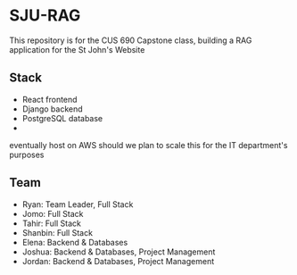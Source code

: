 # SJU-RAG
This repository is for the CUS 690 Capstone class, building a RAG application for the St John's Website
  
## Stack ##
-  React frontend
- Django backend
- PostgreSQL database
- 
eventually host on AWS should we plan to scale this for the IT department's purposes
  
## Team ##
- Ryan: Team Leader, Full Stack 
- Jomo: Full Stack
- Tahir: Full Stack
- Shanbin: Full Stack
- Elena: Backend & Databases
- Joshua: Backend & Databases, Project Management
- Jordan: Backend & Databases, Project Management